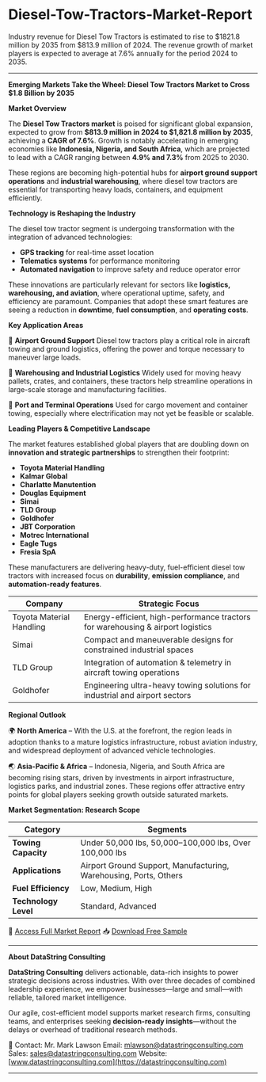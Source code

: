 # Diesel-Tow-Tractors-Market-Report

Industry revenue for Diesel Tow Tractors is estimated to rise to $1821.8 million by 2035 from $813.9 million of 2024. The revenue growth of market players is expected to average at 7.6% annually for the period 2024 to 2035.


---

**Emerging Markets Take the Wheel: Diesel Tow Tractors Market to Cross \$1.8 Billion by 2035**

**Market Overview**

The **Diesel Tow Tractors market** is poised for significant global expansion, expected to grow from **\$813.9 million in 2024 to \$1,821.8 million by 2035**, achieving a **CAGR of 7.6%**. Growth is notably accelerating in emerging economies like **Indonesia, Nigeria, and South Africa**, which are projected to lead with a CAGR ranging between **4.9% and 7.3%** from 2025 to 2030.

These regions are becoming high-potential hubs for **airport ground support operations** and **industrial warehousing**, where diesel tow tractors are essential for transporting heavy loads, containers, and equipment efficiently.

**Technology is Reshaping the Industry**

The diesel tow tractor segment is undergoing transformation with the integration of advanced technologies:

* **GPS tracking** for real-time asset location
* **Telematics systems** for performance monitoring
* **Automated navigation** to improve safety and reduce operator error

These innovations are particularly relevant for sectors like **logistics, warehousing, and aviation**, where operational uptime, safety, and efficiency are paramount. Companies that adopt these smart features are seeing a reduction in **downtime**, **fuel consumption**, and **operating costs**.

**Key Application Areas**

🔹 **Airport Ground Support**
Diesel tow tractors play a critical role in aircraft towing and ground logistics, offering the power and torque necessary to maneuver large loads.

🔹 **Warehousing and Industrial Logistics**
Widely used for moving heavy pallets, crates, and containers, these tractors help streamline operations in large-scale storage and manufacturing facilities.

🔹 **Port and Terminal Operations**
Used for cargo movement and container towing, especially where electrification may not yet be feasible or scalable.

**Leading Players & Competitive Landscape**

The market features established global players that are doubling down on **innovation and strategic partnerships** to strengthen their footprint:

* **Toyota Material Handling**
* **Kalmar Global**
* **Charlatte Manutention**
* **Douglas Equipment**
* **Simai**
* **TLD Group**
* **Goldhofer**
* **JBT Corporation**
* **Motrec International**
* **Eagle Tugs**
* **Fresia SpA**

These manufacturers are delivering heavy-duty, fuel-efficient diesel tow tractors with increased focus on **durability**, **emission compliance**, and **automation-ready features**.

| **Company**              | **Strategic Focus**                                                             |
| ------------------------ | ------------------------------------------------------------------------------- |
| Toyota Material Handling | Energy-efficient, high-performance tractors for warehousing & airport logistics |
| Simai                    | Compact and maneuverable designs for constrained industrial spaces              |
| TLD Group                | Integration of automation & telemetry in aircraft towing operations             |
| Goldhofer                | Engineering ultra-heavy towing solutions for industrial and airport sectors     |

**Regional Outlook**

🌍 **North America** – With the U.S. at the forefront, the region leads in adoption thanks to a mature logistics infrastructure, robust aviation industry, and widespread deployment of advanced vehicle technologies.

🌏 **Asia-Pacific & Africa** – Indonesia, Nigeria, and South Africa are becoming rising stars, driven by investments in airport infrastructure, logistics parks, and industrial zones. These regions offer attractive entry points for global players seeking growth outside saturated markets.

**Market Segmentation: Research Scope**

| **Category**         | **Segments**                                                      |
| -------------------- | ----------------------------------------------------------------- |
| **Towing Capacity**  | Under 50,000 lbs, 50,000–100,000 lbs, Over 100,000 lbs            |
| **Applications**     | Airport Ground Support, Manufacturing, Warehousing, Ports, Others |
| **Fuel Efficiency**  | Low, Medium, High                                                 |
| **Technology Level** | Standard, Advanced                                                |

📘 [Access Full Market Report](https://datastringconsulting.com/industry-analysis/diesel-tow-tractors-market-research-report)
📥 [Download Free Sample](https://datastringconsulting.com/downloadsample/diesel-tow-tractors-market-research-report)

---

**About DataString Consulting**

**DataString Consulting** delivers actionable, data-rich insights to power strategic decisions across industries. With over three decades of combined leadership experience, we empower businesses—large and small—with reliable, tailored market intelligence.

Our agile, cost-efficient model supports market research firms, consulting teams, and enterprises seeking **decision-ready insights**—without the delays or overhead of traditional research methods.

📧 Contact:
Mr. Mark Lawson
Email: [mlawson@datastringconsulting.com](mailto:mlawson@datastringconsulting.com)
Sales: [sales@datastringconsulting.com](mailto:sales@datastringconsulting.com)
Website: [www.datastringconsulting.com](https://datastringconsulting.com)

---

